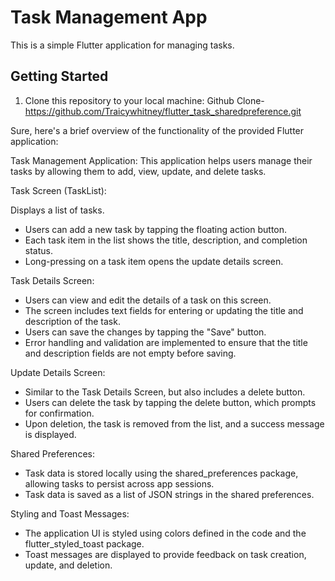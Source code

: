 # Task Management App

This is a simple Flutter application for managing tasks.
## Getting Started

1. Clone this repository to your local machine:
   Github Clone-https://github.com/Traicywhitney/flutter_task_sharedpreference.git



Sure, here's a brief overview of the functionality of the provided Flutter application:

Task Management Application: This application helps users manage their tasks by allowing them to add, view, update, and delete tasks.

Task Screen (TaskList):

Displays a list of tasks.
* Users can add a new task by tapping the floating action button.
* Each task item in the list shows the title, description, and completion status.
* Long-pressing on a task item opens the update details screen.

Task Details Screen:

* Users can view and edit the details of a task on this screen.
* The screen includes text fields for entering or updating the title and description of the task.
* Users can save the changes by tapping the "Save" button.
* Error handling and validation are implemented to ensure that the title and description fields are not empty before saving.

Update Details Screen:

* Similar to the Task Details Screen, but also includes a delete button.
* Users can delete the task by tapping the delete button, which prompts for confirmation.
* Upon deletion, the task is removed from the list, and a success message is displayed.

Shared Preferences:

* Task data is stored locally using the shared_preferences package, allowing tasks to persist across app sessions.
* Task data is saved as a list of JSON strings in the shared preferences.

Styling and Toast Messages:

* The application UI is styled using colors defined in the code and the flutter_styled_toast package.
* Toast messages are displayed to provide feedback on task creation, update, and deletion.